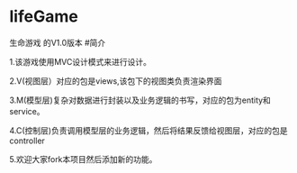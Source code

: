 # lifeGame
生命游戏 的V1.0版本
#简介

1.该游戏使用MVC设计模式来进行设计。

2.V(视图层）对应的包是views,该包下的视图类负责渲染界面

3.M(模型层)复杂对数据进行封装以及业务逻辑的书写，对应的包为entity和service。

4.C(控制层)负责调用模型层的业务逻辑，然后将结果反馈给视图层，对应的包是controller


5.欢迎大家fork本项目然后添加新的功能。
